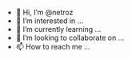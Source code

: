 - 👋 Hi, I’m @netroz
- 👀 I’m interested in ...
- 🌱 I’m currently learning ...
- 💞️ I’m looking to collaborate on ...
- 📫 How to reach me ...

<!---
netroz/netroz is a ✨ special ✨ repository because its `README.md` (this file) appears on your GitHub profile.
You can click the Preview link to take a look at your changes.
--->
